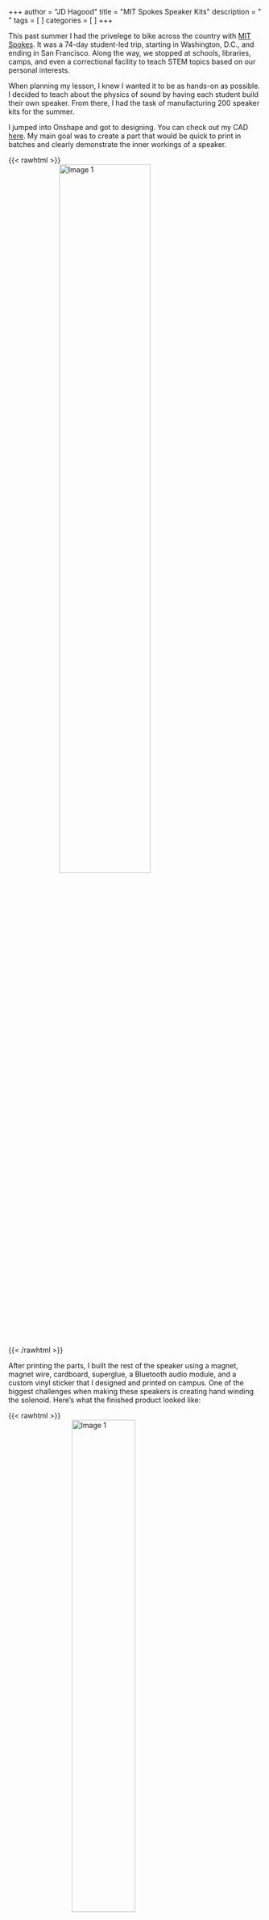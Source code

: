 +++
author = "JD Hagood"
title = "MIT Spokes Speaker Kits"
description = " "
tags = [
]
categories = [
]
+++

This past summer I had the privelege to bike across the country with [MIT Spokes](https://www.mitspokes.com/). It was a 74-day student-led trip, starting in Washington, D.C., and ending in San Francisco. Along the way, we stopped at schools, libraries, camps, and even a correctional facility to teach STEM topics based on our personal interests.

When planning my lesson, I knew I wanted it to be as hands-on as possible. I decided to teach about the physics of sound by having each student build their own speaker. From there, I had the task of manufacturing 200 speaker kits for the summer.  

I jumped into Onshape and got to designing. You can check out my CAD [here](https://cad.onshape.com/documents/015f2856481676e293bc01e8/w/6aee0ff4c8c9109735c1bf18/e/4a869af1912622972d755f94?renderMode=0&uiState=6715c107067ce37201965e73). My main goal was to create a part that would be quick to print in batches and clearly demonstrate the inner workings of a speaker.

{{< rawhtml >}}
    <img src="/images/speaker_kits/cad.jpg" alt="Image 1" style="width: 60%; height: auto; display: block; margin: 0 auto;">
{{< /rawhtml >}}


After printing the parts, I built the rest of the speaker using a magnet, magnet wire, cardboard, superglue, a Bluetooth audio module, and a custom vinyl sticker that I designed and printed on campus. One of the biggest challenges when making these speakers is creating hand winding the solenoid. Here’s what the finished product looked like:

{{< rawhtml >}}
    <img src="/images/speaker_kits/finished.jpg" alt="Image 1" style="width: 50%; height: auto; display: block; margin: 0 auto;">
{{< /rawhtml >}}

Next, it was time to mass-produce the kits. I was lucky enough to have three Bambu Lab X1-Carbon 3D printers at my disposal, allowing me to print 12 speakers per batch. This meant I could make 36 speakers every four hours.
{{< rawhtml >}}
<div class="video-container">
    <video controls width="640" height="360">
        <source src="/images/speaker_kits/3D_printing.mp4" type="video/mp4">
        Your browser does not support the video tag.
    </video>
</div>
{{< /rawhtml >}}
Once the prints were complete, I packed the speaker parts into bags with instructions and other materials. 

{{< rawhtml >}}
    <img src="/images/speaker_kits/kit.jpg" alt="Image 1" style="width: 60%; height: auto; display: block; margin: 0 auto;">
{{< /rawhtml >}}
Here is a minifridge car full of speaker kits for refrence. This was not even all of the kits!

{{< rawhtml >}}
    <img src="/images/speaker_kits/full_fridge.jpg" alt="Image 1" style="width: 60%; height: auto; display: block; margin: 0 auto;">
{{< /rawhtml >}}

During the MIT Spokes trip, I distributed these kits to students, giving them something to take home. It was incredibly rewarding to see the students' excitement when their speakers worked and watch them dance to music.
{{< rawhtml >}}
<div class="image-grid">
    <img src="/images/speaker_kits/kids1.jpg" alt="Image 1" style="width: 60%; height: auto; display: block; margin: 0 auto;">
    <img src="/images/speaker_kits/kids2.jpg" alt="Image 2" style="width: 60%; height: auto; display: block; margin: 0 auto;">
    <img src="/images/speaker_kits/kids3.jpg" alt="Image 3" style="width: 60%; height: auto; display: block; margin: 0 auto;">
    <img src="/images/speaker_kits/kids4.jpg" alt="Image 4" style="width: 60%; height: auto; display: block; margin: 0 auto;">
</div>
{{< /rawhtml >}}

This project made last summer one of the best experiences of my life. This only made saying goodbye to everyone on the team when we reached San Francisco harder.

{{< rawhtml >}}
    <img src="/images/speaker_kits/made_it.jpg" alt="Image 1">
{{< /rawhtml >}}
